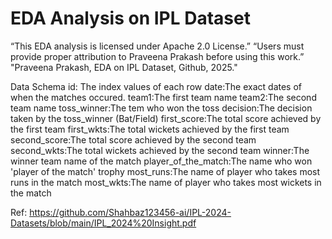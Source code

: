 # EDA Analysis on IPL Dataset

“This EDA analysis is licensed under Apache 2.0 License.”
“Users must provide proper attribution to Praveena Prakash before using this work.”
"Praveena Prakash, EDA on IPL Dataset, Github, 2025."

Data Schema id:
The index values of each row date:The exact dates of when the matches occured. 
team1:The first team name 
team2:The second team name 
toss_winner:The tem who won the toss 
decision:The decision taken by the toss_winner (Bat/Field) 
first_score:The total score achieved by the first team 
first_wkts:The total wickets achieved by the first team 
second_score:The total score achieved by the second team 
second_wkts:The total wickets achieved by the second team 
winner:The winner team name of the match 
player_of_the_match:The name who won 'player of the match' trophy 
most_runs:The name of player who takes most runs in the match 
most_wkts:The name of player who takes most wickets in the match


Ref: https://github.com/Shahbaz123456-ai/IPL-2024-Datasets/blob/main/IPL_2024%20Insight.pdf

